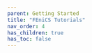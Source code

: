 ```yaml
---
parent: Getting Started
title: "FEniCS Tutorials"
nav_order: 4
has_children: true
has_toc: false
---
```

